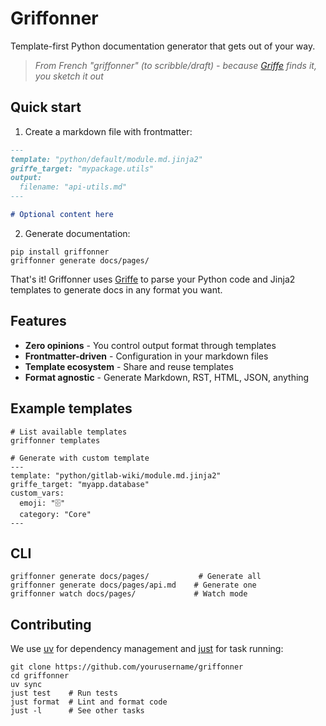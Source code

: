# Griffonner

Template-first Python documentation generator that gets out of your way.

> *From French "griffonner" (to scribble/draft) - because [Griffe](https://mkdocstrings.github.io/griffe/) finds it, you sketch it out*

## Quick start

1. Create a markdown file with frontmatter:

```markdown
---
template: "python/default/module.md.jinja2"
griffe_target: "mypackage.utils"
output:
  filename: "api-utils.md"
---

# Optional content here
```

2. Generate documentation:

```shell
pip install griffonner
griffonner generate docs/pages/
```

That's it! Griffonner uses [Griffe](https://mkdocstrings.github.io/griffe/) to parse your Python code and Jinja2 templates to generate docs in any format you want.

## Features

- **Zero opinions** - You control output format through templates
- **Frontmatter-driven** - Configuration in your markdown files
- **Template ecosystem** - Share and reuse templates
- **Format agnostic** - Generate Markdown, RST, HTML, JSON, anything

## Example templates

```shell
# List available templates
griffonner templates

# Generate with custom template
---
template: "python/gitlab-wiki/module.md.jinja2"
griffe_target: "myapp.database"
custom_vars:
  emoji: "🗄️"
  category: "Core"
---
```

## CLI

```shell
griffonner generate docs/pages/           # Generate all
griffonner generate docs/pages/api.md    # Generate one
griffonner watch docs/pages/             # Watch mode
```

## Contributing

We use [uv](https://github.com/astral-sh/uv) for dependency management and [just](https://github.com/casey/just) for task running:

```shell
git clone https://github.com/yourusername/griffonner
cd griffonner
uv sync
just test    # Run tests
just format  # Lint and format code
just -l      # See other tasks
```
